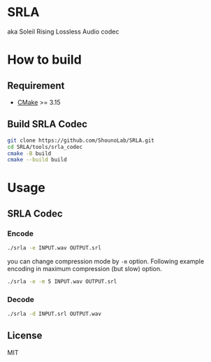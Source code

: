 # SRLA

aka Soleil Rising Lossless Audio codec

# How to build

## Requirement

* [CMake](https://cmake.org) >= 3.15

## Build SRLA Codec

```bash
git clone https://github.com/ShounoLab/SRLA.git
cd SRLA/tools/srla_codec
cmake -B build
cmake --build build
```

# Usage

## SRLA Codec

### Encode

```bash
./srla -e INPUT.wav OUTPUT.srl
```

you can change compression mode by `-m` option.
Following example encoding in maximum compression (but slow) option.

```bash
./srla -e -m 5 INPUT.wav OUTPUT.srl
```

### Decode

```bash
./srla -d INPUT.srl OUTPUT.wav
```

## License

MIT
